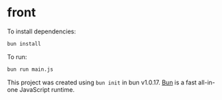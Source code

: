 # front

To install dependencies:

```bash
bun install
```

To run:

```bash
bun run main.js
```

This project was created using `bun init` in bun v1.0.17. [Bun](https://bun.sh) is a fast all-in-one JavaScript runtime.
